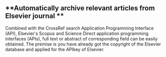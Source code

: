 **Automatically archive relevant articles from Elsevier journal **
----------------------
Combined with the CrossRef search Application Programming Interface (API), Elsevier's Scopus and Science Direct application programming interfaces (APIs), full text or abstract of corresponding field can be easily obtained. The premise is you have already got the copyright of the Elsevier database and applied for the APIkey of Elsevier.
